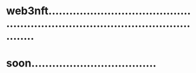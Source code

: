# web3nft......................................................................................................
# soon....................................
